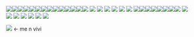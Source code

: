 ![](https://github.com/user-attachments/assets/8034d09b-138d-45c0-bf19-df28123129ea)![](https://github.com/user-attachments/assets/bfaaaa8a-06ac-4154-951e-69eab7baee88)![](https://github.com/user-attachments/assets/9cfa1f5d-f7e6-4b2c-a5ab-306d2bde15ba)![](https://github.com/user-attachments/assets/e50e5d35-6001-49c1-8e65-a3b51a6871b2)![](https://github.com/user-attachments/assets/6696155a-9efe-4f16-a23f-a310768a2f3b)![](https://github.com/user-attachments/assets/3d8f4bdd-1622-44f5-9aa2-5415c9c4855b)![](https://github.com/user-attachments/assets/f525c50e-4ead-4f62-8f21-564431275415)![](https://github.com/user-attachments/assets/5a91141c-d5dc-460d-8b7b-c6e2e422d079)![](https://github.com/user-attachments/assets/af1bc70c-287c-4d8d-9c41-f3077a828f69)![](https://github.com/user-attachments/assets/7f39c092-06db-4c69-a3f6-5ae142e94c6d)![](https://github.com/user-attachments/assets/430bf420-7105-4b5c-86b6-322b16172c93)![](https://github.com/user-attachments/assets/3e0a53f0-7212-4aab-9ca1-0adc4981555a)![](https://github.com/user-attachments/assets/2552fcb2-f218-4ede-8b43-a3a86ce3ca30)![](https://github.com/user-attachments/assets/6cd75ba3-b1c5-4a7d-94d8-c0381e509fde) ![](https://files.catbox.moe/cgxiku.gif) ![](https://files.catbox.moe/o65l5w.gif) ![](https://files.catbox.moe/qx6lh0.gif) ![](https://files.catbox.moe/ofarys.gif) ![](https://files.catbox.moe/3vpmjf.png) ![](https://64.media.tumblr.com/c1afa78fbdf9af4e4925edc137cd19c7/3a33d0f9928d3a98-29/s250x400/ba8a36c3bb342ad89086f8e4654b6b857e598a90.gifv) ![](https://64.media.tumblr.com/e60cb6b6f23958be627bb17bc47b94ab/4a90efbd82875386-04/s250x400/d32b4a67bf6936ef5e0dc37748a4c6fa00390057.gifv)![](https://64.media.tumblr.com/8c5c6f9abe1a30e7d5944981138188a0/4a90efbd82875386-f3/s250x400/1e313a7c819b29ee3de0eb50c18bec272d699212.gifv)![](https://64.media.tumblr.com/08065300c427188b1717adf3dac3f6a2/4a90efbd82875386-8c/s250x400/10fc59098436071cd07e96eb29454d40e5d4ca28.gifv)![](https://64.media.tumblr.com/1026b9fa8d2d79e9f071001965be68bb/4a90efbd82875386-ab/s250x400/982a13a03fcc54f01d618cb17856e559c8cedd6a.gifv)![](https://64.media.tumblr.com/9c0cdf9d50ea55fb3010b0e6455604c7/4a90efbd82875386-82/s250x400/67de1ebdcccd7970b841f70b905603f8f8783344.gifv)![](https://64.media.tumblr.com/274419cae1007006bd37b1af8026132b/4a90efbd82875386-d7/s250x400/41adcce14b6dc6eb98272ad9565ac0d98a30723d.gifv)![](https://64.media.tumblr.com/02ec18495084d57d3c05ce7fb7eb335d/4a90efbd82875386-75/s250x400/7d019ffe2a62ddc4b60c6067d92e8d27b6b8f998.gifv)![](https://64.media.tumblr.com/79a7aef715c19a7d4b243683e78f2d91/4cc343a9d007d63f-ad/s250x400/81e29c1b142001864fc585e882c55182a4cb7322.gifv) ![](https://64.media.tumblr.com/d174f36720b74d0ee5459e7decb47aab/3ea27de72895d177-50/s250x400/a84f3436ef0568a75b0027f7d7d4564a412543a2.gifv) ![](https://64.media.tumblr.com/9d12568a56abf507112da7641ebd9b94/d50720e7592646be-16/s250x400/fcce8cacad574052a61e06b201cfab313b7329d0.gifv) ![](https://64.media.tumblr.com/a3324cdceb9143cb3037f74fdb03e28c/3752978ad2a1cee2-94/s250x400/57538dbf36adf5443adfe10eee9af270099a593e.gifv) ![](https://64.media.tumblr.com/439f702913c638afed3053a7d205874e/b4efadd60ae6c6cc-f2/s250x400/c4ac5e71bb5c37c548e7f2d1ad4f1d8024711b6d.gifv) ![](https://64.media.tumblr.com/afb0432119d50ea89edc15420e435f18/c31d53c05dc221a7-9a/s250x400/b0e066182782009dd678b1861668cab14f43c5a3.gifv) ![](https://64.media.tumblr.com/4394d81be81463d5f9990978275957b9/1abb9e5846645998-db/s250x400/0bb41f49ddc2d433061b1fc44c62edcb90f678fa.gifv) ![](https://64.media.tumblr.com/fed0d5a719501708f6ba975ff9192b15/881896968d11e00f-c5/s250x400/6a5ac1b02cfa90387af30cbf571c7eeb7081f12a.gifv)

![](https://files.catbox.moe/dcg4aj.gif) <- me n vivi

